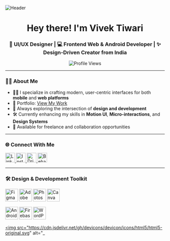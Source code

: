 ![Header](https://github.com/user-attachments/assets/f2857c6d-0879-4b3c-9c73-eeaad6fcff35)

<h1 align="center">Hey there! I'm Vivek Tiwari</h1>
<h3 align="center">🎨 UI/UX Designer | 💻 Frontend Web & Android Developer | ✨ Design-Driven Creator from India</h3>

<p align="center">
  <img src="https://komarev.com/ghpvc/?username=vivekkumar-tiwari&label=Profile%20Views&color=0e75b6&style=flat" alt="Profile Views"/>
</p>

---

### 🧑‍🎨 About Me

- 👨‍🎨 I specialize in crafting modern, user-centric interfaces for both **mobile** and **web platforms**
- 💼 Portfolio: [View My Work](https://vivekkumar-tiwari.github.io/Vivek_Tiwari/#about)
- 🧠 Always exploring the intersection of **design and development**
- 🛠️ Currently enhancing my skills in **Motion UI**, **Micro-interactions**, and **Design Systems**
- 🧳 Available for freelance and collaboration opportunities

---

### 🌐 Connect With Me

<p align="left">
  <a href="https://linkedin.com/in/vivektiwari02" target="_blank">
    <img src="https://raw.githubusercontent.com/rahuldkjain/github-profile-readme-generator/master/src/images/icons/Social/linked-in-alt.svg" alt="LinkedIn" width="30" height="30"/>
  </a>
  <a href="https://www.instagram.com/vtn_ui_ux/?hl=en" target="_blank">
    <img src="https://raw.githubusercontent.com/rahuldkjain/github-profile-readme-generator/master/src/images/icons/Social/instagram.svg" alt="Instagram" width="30" height="30"/>
  </a>
  <a href="https://dribbble.com/vivekkumar-09" target="_blank">
    <img src="https://raw.githubusercontent.com/rahuldkjain/github-profile-readme-generator/master/src/images/icons/Social/dribbble.svg" alt="Dribbble" width="30" height="30"/>
  </a>
  <a href="https://www.behance.net/vivektiwari53" target="_blank">
    <img src="https://raw.githubusercontent.com/rahuldkjain/github-profile-readme-generator/master/src/images/icons/Social/behance.svg" alt="Behance" width="30" height="30"/>
  </a>
</p>

---

### 🛠️ Design & Development Toolkit

<p align="left">
  <!-- Design Tools -->
  <a href="https://www.figma.com/" target="_blank"><img src="https://www.vectorlogo.zone/logos/figma/figma-icon.svg" alt="Figma" width="40" height="40"/></a>
  <a href="https://www.adobe.com/products/xd.html" target="_blank"><img src="https://cdn.jsdelivr.net/gh/devicons/devicon/icons/xd/xd-plain.svg" alt="Adobe XD" width="40" height="40"/></a>
  <a href="https://www.adobe.com/products/photoshop.html" target="_blank"><img src="https://cdn.jsdelivr.net/gh/devicons/devicon/icons/photoshop/photoshop-plain.svg" alt="Photoshop" width="40" height="40"/></a>
  <a href="https://www.canva.com/" target="_blank"><img src="https://www.vectorlogo.zone/logos/canva/canva-icon.svg" alt="Canva" width="40" height="40"/></a>

  <!-- Dev & Platform Tools -->
  <a href="https://developer.android.com" target="_blank"><img src="https://cdn.jsdelivr.net/gh/devicons/devicon/icons/android/android-original.svg" alt="Android" width="40" height="40"/></a>
  <a href="https://firebase.google.com/" target="_blank"><img src="https://cdn.jsdelivr.net/gh/devicons/devicon/icons/firebase/firebase-plain.svg" alt="Firebase" width="40" height="40"/></a>
  <a href="https://wordpress.com/" target="_blank"><img src="https://cdn.jsdelivr.net/gh/devicons/devicon/icons/wordpress/wordpress-plain.svg" alt="WordPress" width="40" height="40"/></a>

  <!-- Programming -->
  <a href="https://www.w3schools.com/html/" target="_blank"><img src="https://cdn.jsdelivr.net/gh/devicons/devicon/icons/html5/html5-original.svg" alt="_
